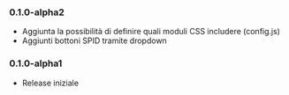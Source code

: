 ### 0.1.0-alpha2

* Aggiunta la possibilità di definire quali moduli CSS includere (config.js)
* Aggiunti bottoni SPID tramite dropdown

### 0.1.0-alpha1

* Release iniziale
